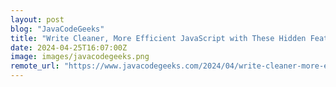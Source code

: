 ```yaml
---
layout: post
blog: "JavaCodeGeeks"
title: "Write Cleaner, More Efficient JavaScript with These Hidden Features"
date: 2024-04-25T16:07:00Z
image: images/javacodegeeks.png
remote_url: "https://www.javacodegeeks.com/2024/04/write-cleaner-more-efficient-javascript-with-these-hidden-features.html"
---
```

